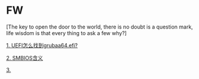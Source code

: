 # FW
[The key to open the door to the world, there is no doubt is a question mark, life wisdom is that every thing to ask a few why?]

[1. UEFI怎么找到grubaa64.efi?](https://github.com/steveLauwh/FW/blob/main/1.%20UEFI%E6%80%8E%E4%B9%88%E6%89%BE%E5%88%B0grubaa64.efi.md)

[2. SMBIOS含义](https://github.com/steveLauwh/FW/blob/main/2.%20SMBIOS%E5%90%AB%E4%B9%89.md)

[3.](https://github.com/steveLauwh/FW/blob/main/3.%20Kernel%E5%A6%82%E4%BD%95%E8%B0%83%E7%94%A8UEFI%20runtime%20service.md)


